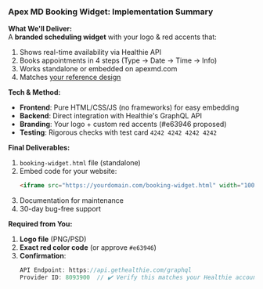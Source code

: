 ### **Apex MD Booking Widget: Implementation Summary**  

**What We'll Deliver:**  
A **branded scheduling widget** with your logo & red accents that:  
1. Shows real-time availability via Healthie API  
2. Books appointments in 4 steps (Type → Date → Time → Info)  
3. Works standalone or embedded on apexmd.com  
4. Matches [your reference design](https://express.patientcare.openloophealth.com/book-appointment?appointmentTypeId=458325,458326&providerId=8093900)  

**Tech & Method:**  
- **Frontend**: Pure HTML/CSS/JS (no frameworks) for easy embedding  
- **Backend**: Direct integration with Healthie's GraphQL API  
- **Branding**: Your logo + custom red accents (#e63946 proposed)  
- **Testing**: Rigorous checks with test card `4242 4242 4242 4242`  

**Final Deliverables:**  
1. `booking-widget.html` file (standalone)  
2. Embed code for your website:  
   ```html 
   <iframe src="https://yourdomain.com/booking-widget.html" width="100%" height="650px"></iframe>
   ```  
3. Documentation for maintenance  
4. 30-day bug-free support  


**Required from You:**  
1. **Logo file** (PNG/PSD)  
2. **Exact red color code** (or approve `#e63946`)  
3. **Confirmation**:  
   ```js
   API Endpoint: https://api.gethealthie.com/graphql  
   Provider ID: 8093900  // ✔️ Verify this matches your Healthie account
   ```  
